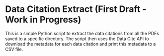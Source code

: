 # Data Citation Extract (First Draft - Work in Progress)

This is a simple Python script to extract the data citations from all the PDFs saved to a specific directory. The script then uses the Data Cite API to download the metadata for each data citation and print this metadata to a CSV file.  
